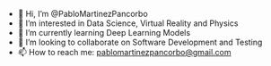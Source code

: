 - 👋 Hi, I’m @PabloMartinezPancorbo
- 👀 I’m interested in Data Science, Virtual Reality and Physics
- 🌱 I’m currently learning Deep Learning Models
- 💞️ I’m looking to collaborate on Software Development and Testing
- 📫 How to reach me: pablomartinezpancorbo@gmail.com

<!---
PabloMartinezPancorbo/PabloMartinezPancorbo is a ✨ special ✨ repository because its `README.md` (this file) appears on your GitHub profile.
You can click the Preview link to take a look at your changes.
--->
